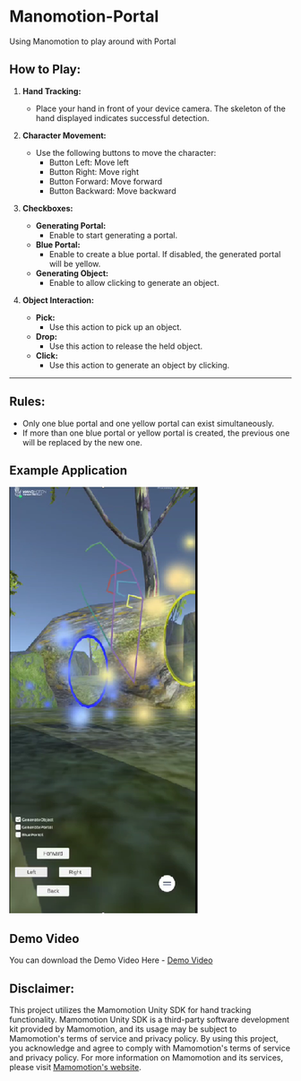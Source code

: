 # Manomotion-Portal
 Using Manomotion to play around with Portal

 ## How to Play:

1. **Hand Tracking:**
   - Place your hand in front of your device camera. The skeleton of the hand displayed indicates successful detection.

2. **Character Movement:**
   - Use the following buttons to move the character:
     - Button Left: Move left
     - Button Right: Move right
     - Button Forward: Move forward
     - Button Backward: Move backward

3. **Checkboxes:**
   - **Generating Portal:**
     - Enable to start generating a portal.
   - **Blue Portal:**
     - Enable to create a blue portal. If disabled, the generated portal will be yellow.
   - **Generating Object:**
     - Enable to allow clicking to generate an object.

4. **Object Interaction:**
   - **Pick:**
     - Use this action to pick up an object.
   - **Drop:**
     - Use this action to release the held object.
   - **Click:**
     - Use this action to generate an object by clicking.
---

## Rules:

- Only one blue portal and one yellow portal can exist simultaneously.
- If more than one blue portal or yellow portal is created, the previous one will be replaced by the new one.


## Example Application

![Created Portal](https://github.com/ngkaizheng/Manomotion-Portal/blob/main/Demo%20Scene/Example%20Application.png)

 ## Demo Video
 You can download the Demo Video Here - [Demo Video](https://github.com/ngkaizheng/Manomotion-Portal/blob/main/Demo%20Video/Simple%20Demo%20Video.mp4)

## Disclaimer:
This project utilizes the Mamomotion Unity SDK for hand tracking functionality. Mamomotion Unity SDK is a third-party software development kit provided by Mamomotion, and its usage may be subject to Mamomotion's terms of service and privacy policy. By using this project, you acknowledge and agree to comply with Mamomotion's terms of service and privacy policy. For more information on Mamomotion and its services, please visit [Mamomotion's website](https://www.manomotion.com/).

